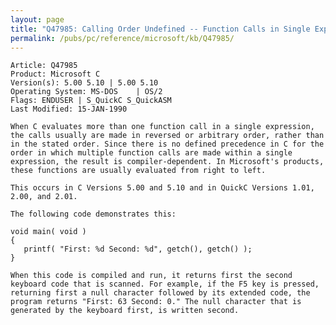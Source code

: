 ```yaml
---
layout: page
title: "Q47985: Calling Order Undefined -- Function Calls in Single Expression"
permalink: /pubs/pc/reference/microsoft/kb/Q47985/
---
```


	Article: Q47985
	Product: Microsoft C
	Version(s): 5.00 5.10 | 5.00 5.10
	Operating System: MS-DOS    | OS/2
	Flags: ENDUSER | S_QuickC S_QuickASM
	Last Modified: 15-JAN-1990
	
	When C evaluates more than one function call in a single expression,
	the calls usually are made in reversed or arbitrary order, rather than
	in the stated order. Since there is no defined precedence in C for the
	order in which multiple function calls are made within a single
	expression, the result is compiler-dependent. In Microsoft's products,
	these functions are usually evaluated from right to left.
	
	This occurs in C Versions 5.00 and 5.10 and in QuickC Versions 1.01,
	2.00, and 2.01.
	
	The following code demonstrates this:
	
	void main( void )
	{
	   printf( "First: %d Second: %d", getch(), getch() );
	}
	
	When this code is compiled and run, it returns first the second
	keyboard code that is scanned. For example, if the F5 key is pressed,
	returning first a null character followed by its extended code, the
	program returns "First: 63 Second: 0." The null character that is
	generated by the keyboard first, is written second.
